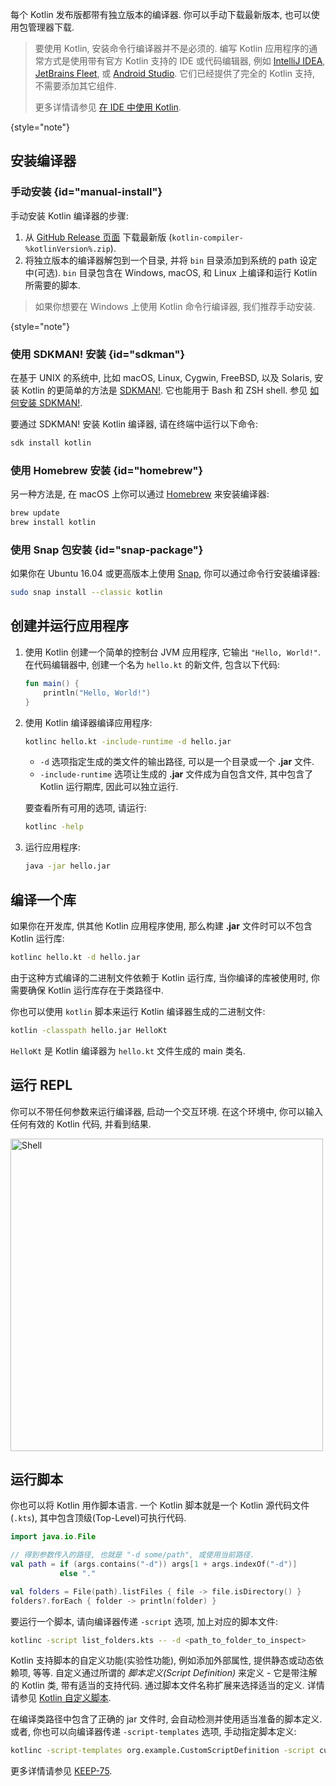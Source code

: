 [//]: # (title: Kotlin 命令行编译器)

每个 Kotlin 发布版都带有独立版本的编译器.
你可以手动下载最新版本, 也可以使用包管理器下载.

> 要使用 Kotlin, 安装命令行编译器并不是必须的.
> 编写 Kotlin 应用程序的通常方式是使用带有官方 Kotlin 支持的 IDE 或代码编辑器,
> 例如 [IntelliJ IDEA](https://www.jetbrains.com/idea/), [JetBrains Fleet](https://www.jetbrains.com/fleet/),
> 或 [Android Studio](https://developer.android.com/studio).
> 它们已经提供了完全的 Kotlin 支持, 不需要添加其它组件.
>
> 更多详情请参见 [在 IDE 中使用 Kotlin](getting-started.md).
>
{style="note"}

## 安装编译器

### 手动安装 {id="manual-install"}

手动安装 Kotlin 编译器的步骤:

1. 从 [GitHub Release 页面](%kotlinLatestUrl%) 下载最新版 (`kotlin-compiler-%kotlinVersion%.zip`).
2. 将独立版本的编译器解包到一个目录, 并将 `bin` 目录添加到系统的 path 设定中(可选).
   `bin` 目录包含在 Windows, macOS, 和 Linux 上编译和运行 Kotlin 所需要的脚本.

> 如果你想要在 Windows 上使用 Kotlin 命令行编译器, 我们推荐手动安装.
>
{style="note"}

### 使用 SDKMAN! 安装 {id="sdkman"}

在基于 UNIX 的系统中, 比如 macOS, Linux, Cygwin, FreeBSD, 以及 Solaris, 安装 Kotlin 的更简单的方法是 [SDKMAN!](https://sdkman.io).
它也能用于 Bash 和 ZSH shell. 参见 [如何安装 SDKMAN!](https://sdkman.io/install).

要通过 SDKMAN! 安装 Kotlin 编译器, 请在终端中运行以下命令:

```bash
sdk install kotlin
```

### 使用 Homebrew 安装 {id="homebrew"}

另一种方法是, 在 macOS 上你可以通过 [Homebrew](https://brew.sh/) 来安装编译器:

```bash
brew update
brew install kotlin
```

### 使用 Snap 包安装 {id="snap-package"}

如果你在 Ubuntu 16.04 或更高版本上使用 [Snap](https://snapcraft.io/), 你可以通过命令行安装编译器:

```bash
sudo snap install --classic kotlin
```

## 创建并运行应用程序

1. 使用 Kotlin 创建一个简单的控制台 JVM 应用程序, 它输出 `"Hello, World!"`.
   在代码编辑器中, 创建一个名为 `hello.kt` 的新文件, 包含以下代码:

   ```kotlin
   fun main() {
       println("Hello, World!")
   }
   ```

2. 使用 Kotlin 编译器编译应用程序:

   ```bash
   kotlinc hello.kt -include-runtime -d hello.jar
   ```

   * `-d` 选项指定生成的类文件的输出路径, 可以是一个目录或一个 **.jar** 文件.
   * `-include-runtime` 选项让生成的 **.jar** 文件成为自包含文件, 其中包含了 Kotlin 运行期库, 因此可以独立运行.

   要查看所有可用的选项, 请运行:

   ```bash
   kotlinc -help
   ```

3. 运行应用程序:

   ```bash
   java -jar hello.jar
   ```

## 编译一个库

如果你在开发库, 供其他 Kotlin 应用程序使用, 那么构建 **.jar** 文件时可以不包含 Kotlin 运行库:

```bash
kotlinc hello.kt -d hello.jar
```

由于这种方式编译的二进制文件依赖于 Kotlin 运行库, 当你编译的库被使用时, 你需要确保 Kotlin 运行库存在于类路径中.

你也可以使用 `kotlin` 脚本来运行 Kotlin 编译器生成的二进制文件:

```bash
kotlin -classpath hello.jar HelloKt
```

`HelloKt` 是 Kotlin 编译器为 `hello.kt` 文件生成的 main 类名.

## 运行 REPL

你可以不带任何参数来运行编译器, 启动一个交互环境. 在这个环境中, 你可以输入任何有效的 Kotlin 代码, 并看到结果.

<img src="kotlin-shell.png" alt="Shell" width="500"/>

## 运行脚本

你也可以将 Kotlin 用作脚本语言.
一个 Kotlin 脚本就是一个 Kotlin 源代码文件 (`.kts`), 其中包含顶级(Top-Level)可执行代码.

```kotlin
import java.io.File

// 得到参数传入的路径, 也就是 "-d some/path", 或使用当前路径.
val path = if (args.contains("-d")) args[1 + args.indexOf("-d")]
           else "."

val folders = File(path).listFiles { file -> file.isDirectory() }
folders?.forEach { folder -> println(folder) }
```

要运行一个脚本, 请向编译器传递 `-script` 选项, 加上对应的脚本文件:

```bash
kotlinc -script list_folders.kts -- -d <path_to_folder_to_inspect>
```

Kotlin 支持脚本的自定义功能(实验性功能), 例如添加外部属性, 提供静态或动态依赖项, 等等.
自定义通过所谓的 _脚本定义(Script Definition)_ 来定义 - 它是带注解的 Kotlin 类, 带有适当的支持代码.
通过脚本文件名称扩展来选择适当的定义.
详情请参见 [Kotlin 自定义脚本](custom-script-deps-tutorial.md).

在编译类路径中包含了正确的 jar 文件时, 会自动检测并使用适当准备的脚本定义.
或者, 你也可以向编译器传递 `-script-templates` 选项, 手动指定脚本定义:

```bash
kotlinc -script-templates org.example.CustomScriptDefinition -script custom.script1.kts
```

更多详情请参见 [KEEP-75](https://github.com/Kotlin/KEEP/blob/master/proposals/scripting-support.md).
